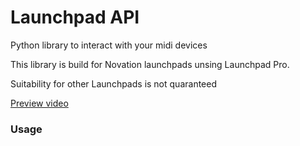 # Launchpad API
<p>Python library to interact with your midi devices</p>
<p>This library is build for Novation launchpads unsing Launchpad Pro.</p>
<p>Suitability for other Launchpads is not quaranteed</p>
<p></p>
<a href="https://player.vimeo.com/video/461906308">Preview video</a>

<h3>Usage</h3>
